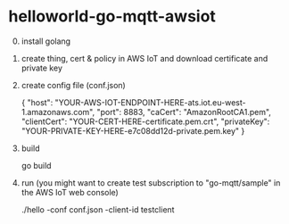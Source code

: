 # helloworld-go-mqtt-awsiot

0. install golang

1. create thing, cert & policy in AWS IoT and download certificate and private key

2. create config file (conf.json)


    {
        "host": "YOUR-AWS-IOT-ENDPOINT-HERE-ats.iot.eu-west-1.amazonaws.com",
        "port": 8883,
        "caCert": "AmazonRootCA1.pem",
        "clientCert": "YOUR-CERT-HERE-certificate.pem.crt",
        "privateKey": "YOUR-PRIVATE-KEY-HERE-e7c08dd12d-private.pem.key"
    }

3. build


    go build

4. run (you might want to create test subscription to "go-mqtt/sample" in the AWS IoT web console)


    ./hello -conf conf.json -client-id testclient

